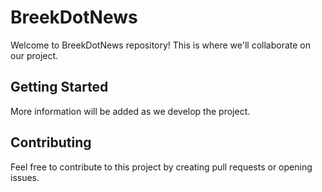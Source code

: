 # BreekDotNews

Welcome to BreekDotNews repository! This is where we'll collaborate on our project.

## Getting Started

More information will be added as we develop the project.

## Contributing

Feel free to contribute to this project by creating pull requests or opening issues. 